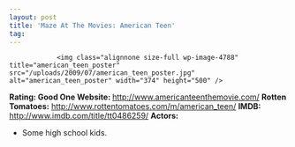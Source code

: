 ```yaml
---
layout: post
title: 'Maze At The Movies: American Teen'
tag: 
---
```



                <img class="alignnone size-full wp-image-4788" title="american_teen_poster" src="/uploads/2009/07/american_teen_poster.jpg" alt="american_teen_poster" width="374" height="500" />
<p><strong>Rating: Good One
Website: </strong><a href="http://www.americanteenthemovie.com/"><a href="http://www.americanteenthemovie.com/">http://www.americanteenthemovie.com/</a></a>
<strong>Rotten Tomatoes:</strong> <a href="http://www.rottentomatoes.com/m/american_teen/"><a href="http://www.rottentomatoes.com/m/american_teen/">http://www.rottentomatoes.com/m/american_teen/</a></a>
<strong>IMDB: </strong><a href="http://www.imdb.com/title/tt0486259/"><a href="http://www.imdb.com/title/tt0486259/">http://www.imdb.com/title/tt0486259/</a></a>
<strong>Actors:</strong></p>
<ul>
    <li>Some high school kids.</li>
</ul>
            
